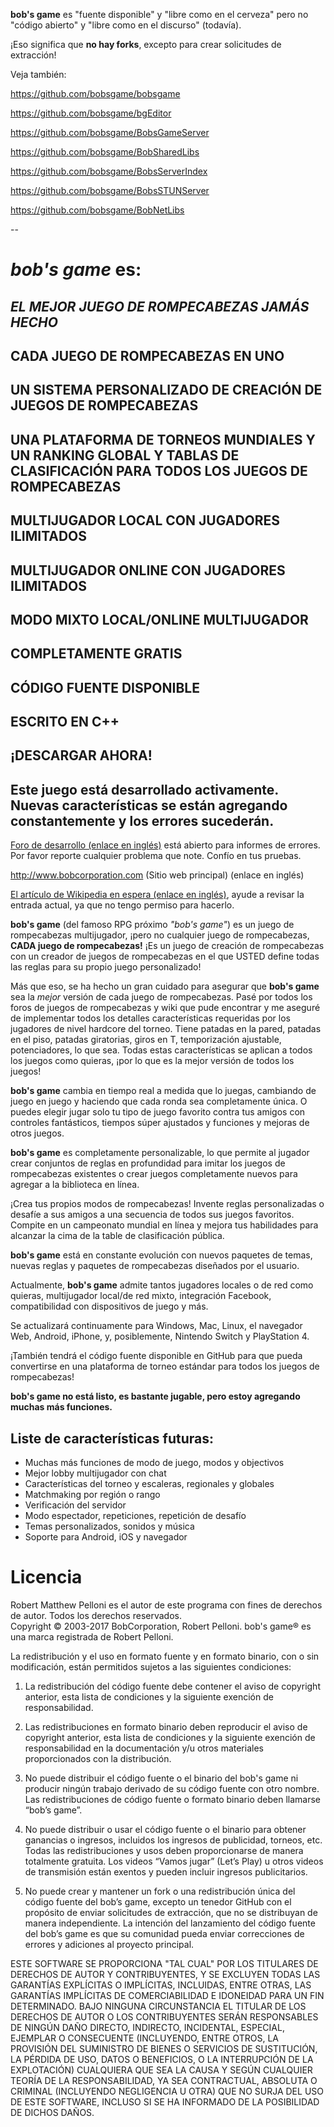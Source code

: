 ﻿**bob's game** es "fuente disponible" y "libre como en el cerveza" pero no "código abierto" y "libre como en el discurso" (todavía).

¡Eso significa que **no hay forks**, excepto para crear solicitudes de extracción!

Veja también:

https://github.com/bobsgame/bobsgame

https://github.com/bobsgame/bgEditor

https://github.com/bobsgame/BobsGameServer

https://github.com/bobsgame/BobSharedLibs

https://github.com/bobsgame/BobsServerIndex

https://github.com/bobsgame/BobsSTUNServer

https://github.com/bobsgame/BobNetLibs


--

# *bob's game* es:

## *EL MEJOR JUEGO DE ROMPECABEZAS JAMÁS HECHO*

## CADA JUEGO DE ROMPECABEZAS EN UNO

## UN SISTEMA PERSONALIZADO DE CREACIÓN DE JUEGOS DE ROMPECABEZAS

## UNA PLATAFORMA DE TORNEOS MUNDIALES Y UN RANKING GLOBAL Y TABLAS DE CLASIFICACIÓN PARA TODOS LOS JUEGOS DE ROMPECABEZAS

## MULTIJUGADOR LOCAL CON JUGADORES ILIMITADOS

## MULTIJUGADOR ONLINE CON JUGADORES ILIMITADOS

## MODO MIXTO LOCAL/ONLINE MULTIJUGADOR

## COMPLETAMENTE GRATIS

## CÓDIGO FUENTE DISPONIBLE

## ESCRITO EN C++

## ¡DESCARGAR AHORA!

## Este juego está desarrollado activamente. Nuevas características se están agregando constantemente y los errores sucederán.

[Foro de desarrollo (enlace en inglés)](http://bobsgame.com/forum) está abierto para informes de errores. Por favor reporte cualquier problema que note. Confío en tus pruebas.

http://www.bobcorporation.com (Sitio web principal) (enlace en inglés)

[El artículo de Wikipedia en espera (enlace en inglés)](https://en.wikipedia.org/w/index.php?title=Bob%27s_Game&oldid=713042467), ayude a revisar la entrada actual, ya que no tengo permiso para hacerlo.

**bob's game** (del famoso RPG próximo *"bob's game"*) es un juego de rompecabezas multijugador, ¡pero no cualquier juego de rompecabezas, **CADA juego de rompecabezas!** ¡Es un juego de creación de rompecabezas con un creador de juegos de rompecabezas en el que USTED define todas las reglas para su propio juego personalizado!

Más que eso, se ha hecho un gran cuidado para asegurar que **bob's game** sea la *mejor* versión de cada juego de rompecabezas. Pasé por todos los foros de juegos de rompecabezas y wiki que pude encontrar y me aseguré de implementar todos los detalles características requeridas por los jugadores de nivel hardcore del torneo. Tiene patadas en la pared, patadas en el piso, patadas giratorias, giros en T, temporización ajustable, potenciadores, lo que sea. Todas estas características se aplican a todos los juegos como quieras, ¡por lo que es la mejor versión de todos los juegos!

**bob's game** cambia en tiempo real a medida que lo juegas, cambiando de juego en juego y haciendo que cada ronda sea completamente única. O puedes elegir jugar solo tu tipo de juego favorito contra tus amigos con controles fantásticos, tiempos súper ajustados y funciones y mejoras de otros juegos.

**bob's game** es completamente personalizable, lo que permite al jugador crear conjuntos de reglas en profundidad para imitar los juegos de rompecabezas existentes o crear juegos completamente nuevos para agregar a la biblioteca en línea.

¡Crea tus propios modos de rompecabezas! Invente reglas personalizadas o desafíe a sus amigos a una secuencia de todos sus juegos favoritos. Compite en un campeonato mundial en línea y mejora tus habilidades para alcanzar la cima de la table de clasificación pública.

**bob's game** está en constante evolución con nuevos paquetes de temas, nuevas reglas y paquetes de rompecabezas diseñados por el usuario.

Actualmente, **bob's game** admite tantos jugadores locales o de red como quieras, multijugador local/de red mixto, integración Facebook, compatibilidad con dispositivos de juego y más.

Se actualizará continuamente para Windows, Mac, Linux, el navegador Web, Android, iPhone, y, posiblemente, Nintendo Switch y PlayStation 4.

¡También tendrá el código fuente disponible en GitHub para que pueda convertirse en una plataforma de torneo estándar para todos los juegos de rompecabezas!

**bob's game no está listo, es bastante jugable, pero estoy agregando muchas más funciones.**

## Liste de características futuras:
* Muchas más funciones de modo de juego, modos y objectivos
* Mejor lobby multijugador con chat
* Características del torneo y escaleras, regionales y globales
* Matchmaking por región o rango
* Verificación del servidor
* Modo espectador, repeticiones, repetición de desafío
* Temas personalizados, sonidos y música
* Soporte para Android, iOS y navegador

# Licencia
Robert Matthew Pelloni es el autor de este programa con fines de derechos de autor. Todos los derechos reservados.<br />
Copyright © 2003-2017 BobCorporation, Robert Pelloni. bob's game® es una marca registrada de Robert Pelloni.

La redistribución y el uso en formato fuente y en formato binario, con o sin modificación, están permitidos sujetos a las siguientes condiciones:

1. La redistribución del código fuente debe contener el aviso de copyright anterior, esta lista de condiciones y la siguiente exención de responsabilidad.

2. Las redistribuciones en formato binario deben reproducir el aviso de copyright anterior, esta lista de condiciones y la siguiente exención de responsabilidad en la documentación y/u otros materiales proporcionados con la distribución.

3. No puede distribuir el código fuente o el binario del bob's game ni producir ningún trabajo derivado de su código fuente con otro nombre. Las redistribuciones de código fuente o formato binario deben llamarse “bob’s game”.

4. No puede distribuir o usar el código fuente o el binario para obtener ganancias o ingresos, incluidos los ingresos de publicidad, torneos, etc. Todas las redistribuciones y usos deben proporcionarse de manera totalmente gratuita. Los videos “Vamos jugar” (Let’s Play) u otros videos de transmisión están exentos y pueden incluir ingresos publicitarios.

5. No puede crear y mantener un fork o una redistribución única del código fuente del bob’s game, excepto un tenedor GitHub con el propósito de enviar solicitudes de extracción, que no se distribuyan de manera independiente. La intención del lanzamiento del código fuente del bob’s game es que su comunidad pueda enviar correcciones de errores y adiciones al proyecto principal.

ESTE SOFTWARE SE PROPORCIONA "TAL CUAL" POR LOS TITULARES DE DERECHOS DE AUTOR Y CONTRIBUYENTES, Y SE EXCLUYEN TODAS LAS GARANTÍAS EXPLÍCITAS O IMPLÍCITAS, INCLUIDAS, ENTRE OTRAS, LAS GARANTÍAS IMPLÍCITAS DE COMERCIABILIDAD E IDONEIDAD PARA UN FIN DETERMINADO. BAJO NINGUNA CIRCUNSTANCIA EL TITULAR DE LOS DERECHOS DE AUTOR O LOS CONTRIBUYENTES SERÁN RESPONSABLES DE NINGÚN DAÑO DIRECTO, INDIRECTO, INCIDENTAL, ESPECIAL, EJEMPLAR O CONSECUENTE (INCLUYENDO, ENTRE OTROS, LA PROVISIÓN DEL SUMINISTRO DE BIENES O SERVICIOS DE SUSTITUCIÓN, LA PÉRDIDA DE USO, DATOS O BENEFICIOS, O LA INTERRUPCIÓN DE LA EXPLOTACIÓN) CUALQUIERA QUE SEA LA CAUSA Y SEGÚN CUALQUIER TEORÍA DE LA RESPONSABILIDAD, YA SEA CONTRACTUAL, ABSOLUTA O CRIMINAL (INCLUYENDO NEGLIGENCIA U OTRA) QUE NO SURJA DEL USO DE ESTE SOFTWARE, INCLUSO SI SE HA INFORMADO DE LA POSIBILIDAD DE DICHOS DAÑOS.
